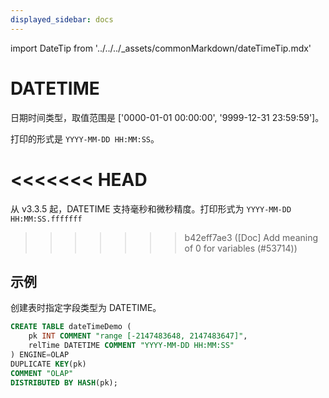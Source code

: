 ```yaml
---
displayed_sidebar: docs
---
```


import DateTip from '../../../_assets/commonMarkdown/dateTimeTip.mdx'

# DATETIME

日期时间类型，取值范围是 ['0000-01-01 00:00:00', '9999-12-31 23:59:59']。

<DateTip />

打印的形式是 `YYYY-MM-DD HH:MM:SS`。

<<<<<<< HEAD
=======
从 v3.3.5 起，DATETIME 支持毫秒和微秒精度。打印形式为 `YYYY-MM-DD HH:MM:SS.fffffff`

>>>>>>> b42eff7ae3 ([Doc] Add meaning of 0 for variables (#53714))
## 示例

创建表时指定字段类型为 DATETIME。

```sql
CREATE TABLE dateTimeDemo (
    pk INT COMMENT "range [-2147483648, 2147483647]",
    relTime DATETIME COMMENT "YYYY-MM-DD HH:MM:SS"
) ENGINE=OLAP 
DUPLICATE KEY(pk)
COMMENT "OLAP"
DISTRIBUTED BY HASH(pk);
```
